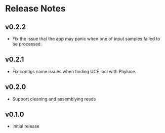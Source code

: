# Release Notes

## v0.2.2

- Fix the issue that the app may panic when one of input samples failed to be processed.

## v0.2.1

- Fix contigs name issues when finding UCE loci with Phyluce.

## v0.2.0

- Support cleaning and assemblying reads

## v0.1.0

- Initial release
